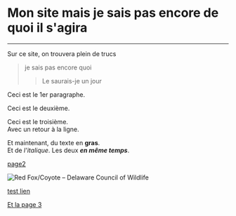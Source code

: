 # Mon site mais je sais pas encore de quoi il s'agira

---

Sur ce site, on trouvera plein de trucs

> je sais pas encore quoi
>> Le saurais-je un jour

Ceci est le 1er paragraphe.

Ceci est le deuxième.

Ceci est le troisième.  
Avec un retour à la ligne.

Et maintenant, du texte en **gras**.  
Et de *l'italique*.
Les deux ***en même temps***.

[page2](Page2.md)

<img src="https://encrypted-tbn2.gstatic.com/images?q=tbn:ANd9GcTj-5yUuepAKXdNxmCe-peJpyJtm0zpLqie93S1TiOIV2dyMw5Ji0KFLqF7FkCI8ijK7u3xm3cIzOJfxf4ttIW31iZzBc-MdxHC0-rppcI" alt="Red Fox/Coyote – Delaware Council of Wildlife"/>

[test lien](https://ent.univ-brest.fr/web/expanded)

[Et la page 3](Page3.md)

